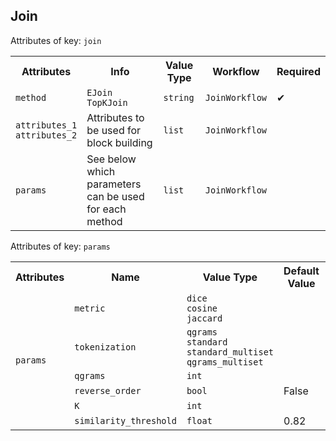 ## Join
Attributes of key: `join`

<table>
  <tr>
    <th>Attributes</th>
    <th>Info</th>
    <th>Value Type</th>
    <th>Workflow</th>
    <th>Required</th>
  </tr>
  <tr>
	<td rowspan="1"><code>method</code></td>
  	<td><code>EJoin</code><br><code>TopKJoin</code></td>
  	<td><code>string</code></td>
  	<td><code>JoinWorkflow</code></td>
	<td>&#10004;</td> 
  </tr>
  <tr>
    <td><code>attributes_1</code><br><code>attributes_2</code></td>
    <td>Attributes to be used for block building</td>
    <td><code>list</code></td>
    <td><code>JoinWorkflow</code></td>
	<td></td> 
  </tr>
		  <tr>
 <td><code>params</code></td>
<td>See below which parameters can be used for each method</td>
<td><code>list</code></td>
    <td><code>JoinWorkflow</code></td>
	<td></td> 
  </tr>

</table>

Attributes of key: `params`

<table>
    <tr>
        <th>Attributes</th>
        <th>Name</th>
        <th>Value Type</th>
        <th>Default Value</th>
        <th>Method</th>
    </tr>
    <tr>
        <td rowspan="6"><code>params</code></td>
        <td><code>metric</code></td>
        <td><code>dice</code><br><code>cosine</code><br><code>jaccard</code></td>
        <td></td>
        <td rowspan="4"><code>TopKJoin</code><br><code>EJoin</code></td>
    </tr>
    <tr>
        <td><code>tokenization</code></td>
        <td><code>qgrams</code><br><code>standard</code><br><code>standard_multiset</code><br><code>qgrams_multiset</code></td>
        <td></td>
    </tr>
    <tr>
        <td><code>qgrams</code></td>
        <td><code>int</code></td>
        <td></td>
    </tr>
    <tr>
        <td><code>reverse_order</code></td>
        <td><code>bool</code></td>
        <td>False</td>
    </tr>
    <tr>
        <td><code>K</code></td>
        <td><code>int</code></td>
        <td></td>
        <td><code>TopKJoin</code></td>
    </tr>
    <tr>
        <td><code>similarity_threshold</code></td>
        <td><code>float</code></td>
        <td>0.82</td>
        <td><code>EJoin</code></td>
    </tr>
</table>
